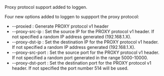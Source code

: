 Proxy protocol support added to loggen.

Four new options added to loggen to suppport the proxy protocol:
* --proxied : Generate PROXY protocol v1 header
* --proxy-src-ip : Set the source IP for the PROXY protocol v1 header. If not specified a random IP address generated (192.168.1.X).
* --proxy-dst-ip : Set the destination IP for the PROXY protocol v1 header. If not specified a random IP address generated (192.168.1.X).
* --proxy-src-port : Set the source port for the PROXY protocol v1 header. If not specified a random port generated in the range 5000-10000.
* --proxy-dst-port : Set the destination port for the PROXY protocol v1 header. If not specified the port number 514 will be used.
